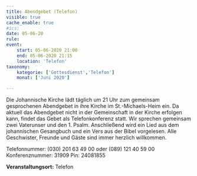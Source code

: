 ```yaml
---
title: Abendgebet (Telefon)
visible: true
cache_enable: true
#ics: 
date: 05-06-20
rule: 
event:
	start: 05-06-2020 21:00
	end: 05-06-2020 21:15
	location: 'Telefon'
taxonomy:
	kategorie: ['Gottesdienst','Telefon']
	monat: ['Juni 2020']

---
```

Die Johannische Kirche lädt täglich um 21 Uhr zum gemeinsam gesprochenen Abendgebet in ihre Kirche im St.-Michaels-Heim ein. Da aktuell das Abendgebet nicht in der Gemeinschaft in der Kirche erfolgen kann, findet das Gebet als Telefonkonferenz statt. Wir sprechen gemeinsam zwei Vaterunser und den 1. Psalm. Anschließend wird ein Lied aus dem johannischen Gesangbuch und ein Vers aus der Bibel vorgelesen. Alle Geschwister, Freunde und Gäste sind immer herzlich willkommen.

Telefonnummer: (030) 201 63 49 00 oder (089) 121 40 59 00
Konferenznummer: 31909
Pin: 24081855



**Veranstaltungsort:** Telefon

